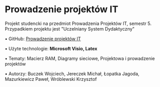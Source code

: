<h1>Prowadzenie projektów IT</h1>

Projekt studencki na przedmiot Prowadzenia Projektów IT, semestr 5. Przypadkiem projektu jest "Uczelniany System Dydaktyczny"

• GitHub: <a href="http://github.com/trzye/Prowadzenie-Projektow-IT">Prowadzenie projektów IT</a>

• Użyte technologie: <b>Microsoft Visio, Latex</b>

• Tematy: Macierz RAM, Diagramy sieciowe, Projektowa i prowadzenie projektów

• Autorzy: Buczek Wojciech, Jereczek Michał, Łopatka Jagoda, Mazurkiewicz Paweł, Wróblewski Krzysztof
